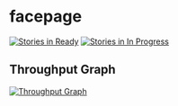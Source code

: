 # facepage

[![Stories in Ready](https://badge.waffle.io/joanaz/facepage.png?label=ready&title=Ready)](https://waffle.io/joanaz/facepage)
[![Stories in In Progress](https://badge.waffle.io/joanaz/facepage.svg?label=In%20Progress&title=In%20Progress)](http://waffle.io/joanaz/facepage) 

## Throughput Graph
[![Throughput Graph](https://graphs.waffle.io/joanaz/facepage/throughput.svg)](https://waffle.io/joanaz/facepage/metrics) 


